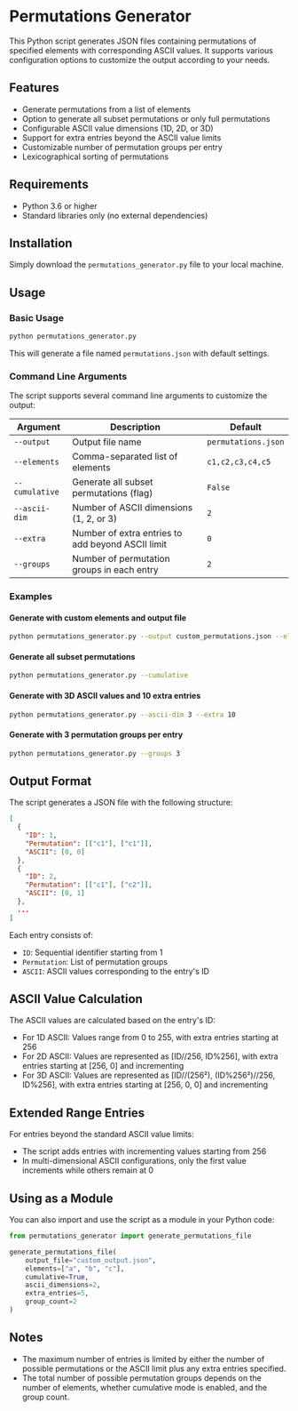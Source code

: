 # Permutations Generator

This Python script generates JSON files containing permutations of specified elements with corresponding ASCII values. It supports various configuration options to customize the output according to your needs.

## Features

- Generate permutations from a list of elements
- Option to generate all subset permutations or only full permutations
- Configurable ASCII value dimensions (1D, 2D, or 3D)
- Support for extra entries beyond the ASCII value limits
- Customizable number of permutation groups per entry
- Lexicographical sorting of permutations

## Requirements

- Python 3.6 or higher
- Standard libraries only (no external dependencies)

## Installation

Simply download the `permutations_generator.py` file to your local machine.

## Usage

### Basic Usage

```bash
python permutations_generator.py
```

This will generate a file named `permutations.json` with default settings.

### Command Line Arguments

The script supports several command line arguments to customize the output:

| Argument | Description | Default |
|----------|-------------|---------|
| `--output` | Output file name | `permutations.json` |
| `--elements` | Comma-separated list of elements | `c1,c2,c3,c4,c5` |
| `--cumulative` | Generate all subset permutations (flag) | `False` |
| `--ascii-dim` | Number of ASCII dimensions (1, 2, or 3) | `2` |
| `--extra` | Number of extra entries to add beyond ASCII limit | `0` |
| `--groups` | Number of permutation groups in each entry | `2` |

### Examples

#### Generate with custom elements and output file

```bash
python permutations_generator.py --output custom_permutations.json --elements a,b,c,d
```

#### Generate all subset permutations

```bash
python permutations_generator.py --cumulative
```

#### Generate with 3D ASCII values and 10 extra entries

```bash
python permutations_generator.py --ascii-dim 3 --extra 10
```

#### Generate with 3 permutation groups per entry

```bash
python permutations_generator.py --groups 3
```

## Output Format

The script generates a JSON file with the following structure:

```json
[
  {
    "ID": 1,
    "Permutation": [["c1"], ["c1"]],
    "ASCII": [0, 0]
  },
  {
    "ID": 2,
    "Permutation": [["c1"], ["c2"]],
    "ASCII": [0, 1]
  },
  ...
]
```

Each entry consists of:
- `ID`: Sequential identifier starting from 1
- `Permutation`: List of permutation groups
- `ASCII`: ASCII values corresponding to the entry's ID

## ASCII Value Calculation

The ASCII values are calculated based on the entry's ID:

- For 1D ASCII: Values range from 0 to 255, with extra entries starting at 256
- For 2D ASCII: Values are represented as [ID//256, ID%256], with extra entries starting at [256, 0] and incrementing
- For 3D ASCII: Values are represented as [ID//(256²), (ID%256²)//256, ID%256], with extra entries starting at [256, 0, 0] and incrementing

## Extended Range Entries

For entries beyond the standard ASCII value limits:
- The script adds entries with incrementing values starting from 256
- In multi-dimensional ASCII configurations, only the first value increments while others remain at 0

## Using as a Module

You can also import and use the script as a module in your Python code:

```python
from permutations_generator import generate_permutations_file

generate_permutations_file(
    output_file="custom_output.json",
    elements=["a", "b", "c"],
    cumulative=True,
    ascii_dimensions=2,
    extra_entries=5,
    group_count=2
)
```

## Notes

- The maximum number of entries is limited by either the number of possible permutations or the ASCII limit plus any extra entries specified.
- The total number of possible permutation groups depends on the number of elements, whether cumulative mode is enabled, and the group count.
